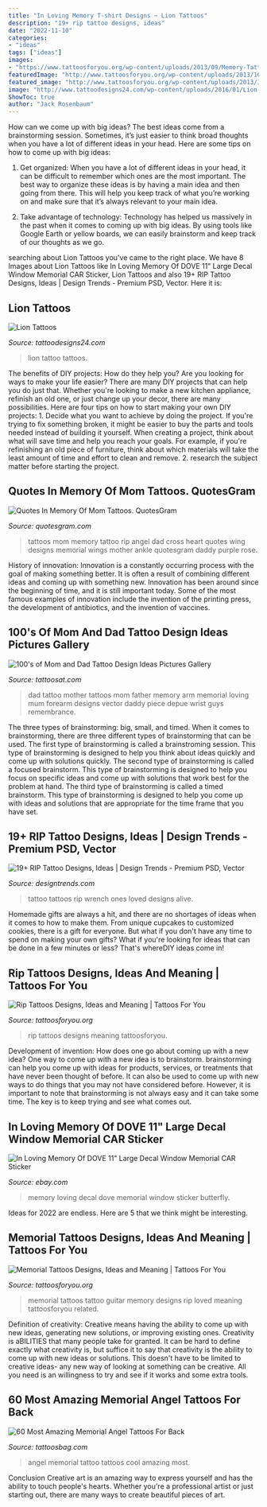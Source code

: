 ```yaml
---
title: "In Loving Memory T-shirt Designs ~ Lion Tattoos"
description: "19+ rip tattoo designs, ideas"
date: "2022-11-10"
categories:
- "ideas"
tags: ["ideas"]
images:
- "https://www.tattoosforyou.org/wp-content/uploads/2013/09/Memory-Tattoo.jpg"
featuredImage: "http://www.tattoosforyou.org/wp-content/uploads/2013/10/Rip-Tattoos-For-Men.jpg"
featured_image: "http://www.tattoosforyou.org/wp-content/uploads/2013/10/Rip-Tattoos-For-Men.jpg"
image: "http://www.tattoodesigns24.com/wp-content/uploads/2016/01/Lion-Tattoo-TD2426.jpg"
ShowToc: true
author: "Jack Rosenbaum"
---
```



How can we come up with big ideas?
The best ideas come from a brainstorming session. Sometimes, it’s just easier to think broad thoughts when you have a lot of different ideas in your head. Here are some tips on how to come up with big ideas:
1. Get organized: When you have a lot of different ideas in your head, it can be difficult to remember which ones are the most important. The best way to organize these ideas is by having a main idea and then going from there. This will help you keep track of what you’re working on and make sure that it’s always relevant to your main idea.

2. Take advantage of technology: Technology has helped us massively in the past when it comes to coming up with big ideas. By using tools like Google Earth or yellow boards, we can easily brainstorm and keep track of our thoughts as we go.

	

		
searching about Lion Tattoos you've came to the right place. We have 8 Images about Lion Tattoos like In Loving Memory Of DOVE 11&quot; Large Decal Window Memorial CAR Sticker, Lion Tattoos and also 19+ RIP Tattoo Designs, Ideas | Design Trends - Premium PSD, Vector. Here it is:
		
    
## Lion Tattoos

<img loading=lazy src="http://www.tattoodesigns24.com/wp-content/uploads/2016/01/Lion-Tattoo-TD2426.jpg" onerror="this.onerror=null;this.src='https://tse4.mm.bing.net/th?id=OIP.INbRdoTwY_QgoouVf07yMQHaKi&amp;pid=15.1';" alt="Lion Tattoos">

_Source: tattoodesigns24.com_

>lion tattoo tattoos. 

	

The benefits of DIY projects: How do they help you?
Are you looking for ways to make your life easier? There are many DIY projects that can help you do just that. Whether you're looking to make a new kitchen appliance, refinish an old one, or just change up your decor, there are many possibilities. Here are four tips on how to start making your own DIY projects: 1. Decide what you want to achieve by doing the project. If you're trying to fix something broken, it might be easier to buy the parts and tools needed instead of building it yourself. When creating a project, think about what will save time and help you reach your goals. For example, if you're refinishing an old piece of furniture, think about which materials will take the least amount of time and effort to clean and remove. 2. research the subject matter before starting the project.

    
## Quotes In Memory Of Mom Tattoos. QuotesGram

<img loading=lazy src="https://cdn.quotesgram.com/img/32/3/2132565665-Tattoo-in-memory-of-my-mom-65337400941.jpeg" onerror="this.onerror=null;this.src='https://tse4.mm.bing.net/th?id=OIP.b0DcfaSYIXO-aE2zxbyMCwHaJ4&amp;pid=15.1';" alt="Quotes In Memory Of Mom Tattoos. QuotesGram">

_Source: quotesgram.com_

>tattoos mom memory tattoo rip angel dad cross heart quotes wing designs memorial wings mother ankle quotesgram daddy purple rose. 

	

History of innovation:
Innovation is a constantly occurring process with the goal of making something better. It is often a result of combining different ideas and coming up with something new. Innovation has been around since the beginning of time, and it is still important today. Some of the most famous examples of innovation include the invention of the printing press, the development of antibiotics, and the invention of vaccines.

    
## 100&#039;s Of Mom And Dad Tattoo Design Ideas Pictures Gallery

<img loading=lazy src="https://tattoosat.com/wp-content/uploads/2014/12/Mom-and-Dad-7.jpg" onerror="this.onerror=null;this.src='https://tse2.mm.bing.net/th?id=OIP.b09-wUKjLbZi3h19I1TlsgHaJ4&amp;pid=15.1';" alt="100&#039;s of Mom and Dad Tattoo Design Ideas Pictures Gallery">

_Source: tattoosat.com_

>dad tattoo mother tattoos mom father memory arm memorial loving mum forearm designs vector daddy piece depue wrist guys remembrance. 

	

The three types of brainstorming: big, small, and timed.
When it comes to brainstorming, there are three different types of brainstorming that can be used. The first type of brainstorming is called a brainstroming session. This type of brainstorming is designed to help you think about ideas quickly and come up with solutions quickly. The second type of brainstorming is called a focused brainstorm. This type of brainstorming is designed to help you focus on specific ideas and come up with solutions that work best for the problem at hand. The third type of brainstorming is called a timed brainstorm. This type of brainstorming is designed to help you come up with ideas and solutions that are appropriate for the time frame that you have set.

    
## 19+ RIP Tattoo Designs, Ideas | Design Trends - Premium PSD, Vector

<img loading=lazy src="https://images.designtrends.com/wp-content/uploads/2016/02/25044738/Wrench-Tattoo-Design.jpg" onerror="this.onerror=null;this.src='https://tse1.mm.bing.net/th?id=OIP.SgugVVMaNBnroPBQ6G02mwHaHa&amp;pid=15.1';" alt="19+ RIP Tattoo Designs, Ideas | Design Trends - Premium PSD, Vector">

_Source: designtrends.com_

>tattoo tattoos rip wrench ones loved designs alive. 

	

Homemade gifts are always a hit, and there are no shortages of ideas when it comes to how to make them. From unique cupcakes to customized cookies, there is a gift for everyone. But what if you don't have any time to spend on making your own gifts? What if you're looking for ideas that can be done in a few minutes or less? That's whereDIY ideas come in!

    
## Rip Tattoos Designs, Ideas And Meaning | Tattoos For You

<img loading=lazy src="http://www.tattoosforyou.org/wp-content/uploads/2013/10/Rip-Tattoos-For-Men.jpg" onerror="this.onerror=null;this.src='https://tse4.mm.bing.net/th?id=OIP.VA2ytItmiZTPeMfo8A0ICQHaJ4&amp;pid=15.1';" alt="Rip Tattoos Designs, Ideas and Meaning | Tattoos For You">

_Source: tattoosforyou.org_

>rip tattoos designs meaning tattoosforyou. 

	

Development of invention: How does one go about coming up with a new idea?
One way to come up with a new idea is to brainstorm. brainstorming can help you come up with ideas for products, services, or treatments that have never been thought of before. It can also be used to come up with new ways to do things that you may not have considered before. However, it is important to note that brainstorming is not always easy and it can take some time. The key is to keep trying and see what comes out.

    
## In Loving Memory Of DOVE 11&quot; Large Decal Window Memorial CAR Sticker

<img loading=lazy src="https://i.ebayimg.com/images/i/140879511460-0-1/s-l1000.jpg" onerror="this.onerror=null;this.src='https://tse2.mm.bing.net/th?id=OIP.JS7TBK0PxxI9TVvgGqgi2gHaFu&amp;pid=15.1';" alt="In Loving Memory Of DOVE 11&quot; Large Decal Window Memorial CAR Sticker">

_Source: ebay.com_

>memory loving decal dove memorial window sticker butterfly. 

	

Ideas for 2022 are endless. Here are 5 that we think might be interesting. 

    
## Memorial Tattoos Designs, Ideas And Meaning | Tattoos For You

<img loading=lazy src="https://www.tattoosforyou.org/wp-content/uploads/2013/09/Memory-Tattoo.jpg" onerror="this.onerror=null;this.src='https://tse2.mm.bing.net/th?id=OIP.f95XPsySwMKMvzbNNsGHWAHaJ4&amp;pid=15.1';" alt="Memorial Tattoos Designs, Ideas and Meaning | Tattoos For You">

_Source: tattoosforyou.org_

>memorial tattoos tattoo guitar memory designs rip loved meaning tattoosforyou related. 

	

Definition of creativity: Creative means having the ability to come up with new ideas, generating new solutions, or improving existing ones.
Creativity is aBILITIES that many people take for granted. It can be hard to define exactly what creativity is, but suffice it to say that creativity is the ability to come up with new ideas or solutions. This doesn't have to be limited to creative ideas- any new way of looking at something can be creative. All you need is an willingness to try and see if it works and some extra tools.

    
## 60 Most Amazing Memorial Angel Tattoos For Back

<img loading=lazy src="http://www.tattoosbag.com/wp-content/uploads/2016/08/Cool-Memorial-Angel-Tattoo-Design-TB1040.jpg" onerror="this.onerror=null;this.src='https://tse2.mm.bing.net/th?id=OIP.8F_LeFBvjYSDianS8U4z7QHaIr&amp;pid=15.1';" alt="60 Most Amazing Memorial Angel Tattoos For Back">

_Source: tattoosbag.com_

>angel memorial tattoo tattoos cool amazing most. 

	

Conclusion
Creative art is an amazing way to express yourself and has the ability to touch people's hearts. Whether you're a professional artist or just starting out, there are many ways to create beautiful pieces of art.

